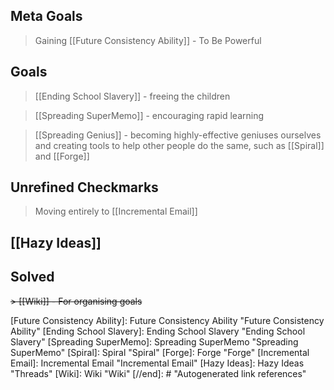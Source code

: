 ## Meta Goals


> Gaining [[Future Consistency Ability]] - To Be Powerful



## Goals
> [[Ending School Slavery]] - freeing the children 

> [[Spreading SuperMemo]] - encouraging rapid learning
 
> [[Spreading Genius]] - becoming highly-effective geniuses ourselves and creating tools to help other people do the same, such as [[Spiral]] and [[Forge]]


## Unrefined Checkmarks

> Moving entirely to [[Incremental Email]]



## [[Hazy Ideas]] 

## Solved 
~~> [[Wiki]] - For organising goals~~ 


[//begin]: # "Autogenerated link references for markdown compatibility"
[Future Consistency Ability]: Future Consistency Ability "Future Consistency Ability"
[Ending School Slavery]: Ending School Slavery "Ending School Slavery"
[Spreading SuperMemo]: Spreading SuperMemo "Spreading SuperMemo"
[Spiral]: Spiral "Spiral"
[Forge]: Forge "Forge"
[Incremental Email]: Incremental Email "Incremental Email"
[Hazy Ideas]: Hazy Ideas "Threads"
[Wiki]: Wiki "Wiki"
[//end]: # "Autogenerated link references"
